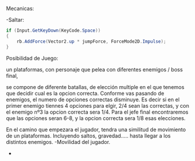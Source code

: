 Mecanicas:

-Saltar:

```C#
if (Input.GetKeyDown(KeyCode.Space))
{
    rb.AddForce(Vector2.up * jumpForce, ForceMode2D.Impulse);
}
```

Posibilidad de Juego:

un plataformas, con personaje que pelea con diferentes enemigos / boss final, 

se compone de diferente batallas, de elección multiple en el que tenemos que decidir cual es la opcion correcta.
Conforme vas pasando de enemigos, el numero de opciones correctas disminuye. Es decir si en el primer enemigo tiennes 4 opciones para elgir, 2/4 sean las correctas, y con el enemigo nº3 la opcion correcta sera 1/4. Para el 
jefe final encontraremos que las opciones seran 6-8, y la opcion correcta sera 1/8 esas elecciones.

En el camino que empezara el jugador, tendra una similitud de movimiento de un plataformas. Incluyendo saltos, gravedad..... hasta llegar a los distintos enemigos.
-Movilidad del jugador.

-
